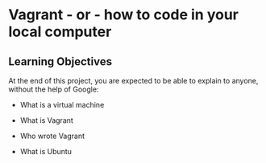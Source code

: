 
# Vagrant - or - how to code in your local computer

## Learning Objectives




At the end of this project, you are expected to be able to explain to anyone, without the help of Google:

* What is a virtual machine
* What is Vagrant


* Who wrote Vagrant
* What is Ubuntu 
